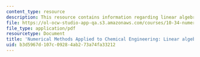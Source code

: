 ```yaml
---
content_type: resource
description: This resource contains information regarding linear algebra 6.
file: https://ol-ocw-studio-app-qa.s3.amazonaws.com/courses/10-34-numerical-methods-applied-to-chemical-engineering-fall-2015/b3d5967d107c09284ab273a74fa33212_MIT10_34F15_Lec06.pdf
file_type: application/pdf
resourcetype: Document
title: 'Numerical Methods Applied to Chemical Engineering: Linear algebra 6'
uid: b3d5967d-107c-0928-4ab2-73a74fa33212
---
```

